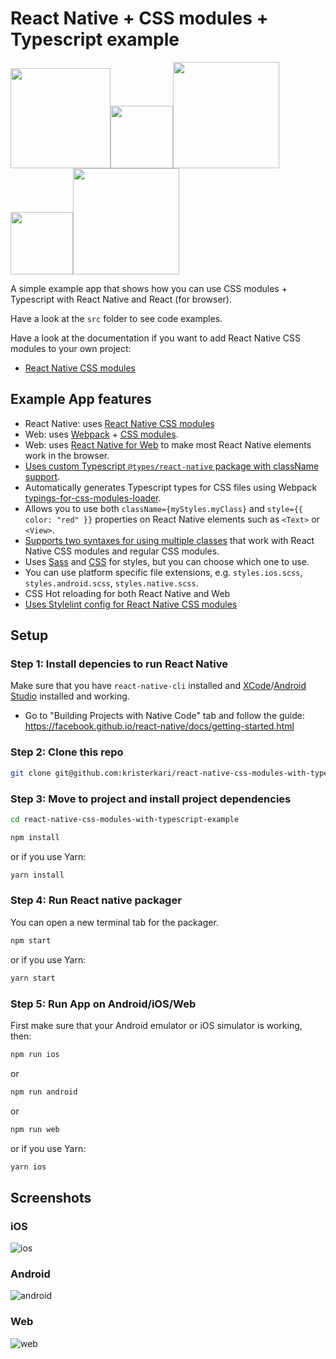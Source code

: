# React Native + CSS modules + Typescript example

<img src="images/react-native-logo.png" width="160"><img src="images/plus.svg" width="100"><img src="images/css-modules-logo.svg" width="170"><img src="images/plus.svg" width="100"><img src="images/typescript-logo.svg" width="170">

A simple example app that shows how you can use CSS modules + Typescript with React Native and React (for browser).

Have a look at the `src` folder to see code examples.

Have a look at the documentation if you want to add React Native CSS modules to your own project:

* [React Native CSS modules](https://github.com/kristerkari/react-native-css-modules)

## Example App features

* React Native: uses [React Native CSS modules](https://github.com/kristerkari/react-native-css-modules)
* Web: uses [Webpack](https://webpack.js.org/) + [CSS modules](https://github.com/css-modules/css-modules).
* Web: uses [React Native for Web](https://github.com/necolas/react-native-web) to make most React Native elements work in the browser.
* [Uses custom Typescript `@types/react-native` package with className support](https://github.com/kristerkari/react-native-types-for-css-modules).
* Automatically generates Typescript types for CSS files using Webpack [typings-for-css-modules-loader](https://github.com/Jimdo/typings-for-css-modules-loader).
* Allows you to use both `className={myStyles.myClass}` and `style={{ color: "red" }}` properties on React Native elements such as `<Text>` or `<View>`.
* [Supports two syntaxes for using multiple classes](https://github.com/kristerkari/babel-plugin-react-native-classname-to-style#multiple-classes) that work with React Native CSS modules and regular CSS modules.
* Uses [Sass](src/Buttons.scss) and [CSS](src/ProfileCard.css) for styles, but you can choose which one to use.
* You can use platform specific file extensions, e.g. `styles.ios.scss`, `styles.android.scss`, `styles.native.scss`.
* CSS Hot reloading for both React Native and Web
* [Uses Stylelint config for React Native CSS modules](https://github.com/kristerkari/stylelint-config-react-native-css-modules)

## Setup

### Step 1: Install depencies to run React Native

Make sure that you have `react-native-cli` installed and [XCode](https://developer.apple.com/xcode/)/[Android Studio](https://developer.android.com/studio/index.html) installed and working.

* Go to "Building Projects with Native Code" tab and follow the guide: https://facebook.github.io/react-native/docs/getting-started.html

### Step 2: Clone this repo

```sh
git clone git@github.com:kristerkari/react-native-css-modules-with-typescript-example.git
```

### Step 3: Move to project and install project dependencies

```sh
cd react-native-css-modules-with-typescript-example
```

```sh
npm install
```

or if you use Yarn:

```sh
yarn install
```

### Step 4: Run React native packager

You can open a new terminal tab for the packager.

```sh
npm start
```

or if you use Yarn:

```sh
yarn start
```

### Step 5: Run App on Android/iOS/Web

First make sure that your Android emulator or iOS simulator is working, then:

```sh
npm run ios
```

or

```sh
npm run android
```

or

```sh
npm run web
```

or if you use Yarn:

```sh
yarn ios
```

## Screenshots

### iOS

![ios](screenshots/ios.png "iOS")

### Android

![android](screenshots/android.png "Android")

### Web

![web](screenshots/web.png "Web")
